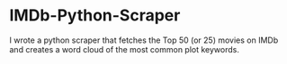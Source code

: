 # IMDb-Python-Scraper
I wrote a python scraper that fetches the Top 50 (or 25) movies on IMDb and creates a word cloud of the most common plot keywords.

